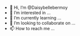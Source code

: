 - 👋 Hi, I’m @Daisybellebermoy
- 👀 I’m interested in ...
- 🌱 I’m currently learning ...
- 💞️ I’m looking to collaborate on ...
- 📫 How to reach me ...

<!---
Daisybellebermoy/Daisybellebermoy is a ✨ special ✨ repository because its `README.md` (this file) appears on your GitHub profile.
You can click the Preview link to take a look at your changes.
--->
